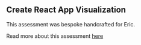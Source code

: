 ## Create React App Visualization

This assessment was bespoke handcrafted for Eric.

Read more about this assessment [here](https://react.eogresources.com)
